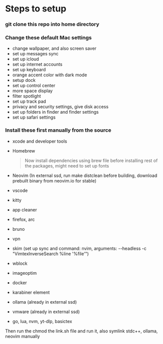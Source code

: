 # Steps to setup

### git clone this repo into home directory

### Change these default Mac settings

- change wallpaper, and also screen saver
- set up messages sync
- set up icloud
- set up internet accounts
- set up keyboard
- orange accent color with dark mode
- setup dock
- set up control center
- more space display
- filter spotlight
- set up track pad
- privacy and security settings, give disk access
- set up folders in finder and finder settings
- set up safari settings

### Install these first manually from the source

- xcode and developer tools

- Homebrew

  > Now install dependencies using brew file before installing rest of the packages, might need to set up fonts

- Neovim (In external ssd, run make distclean before building, download prebuilt binary from neovim.io for stable)
- vscode
- kitty
- app cleaner
- firefox, arc
- bruno
- vpn
- skim (set up sync and command: nvim, arguments: --headless -c "VimtexInverseSearch %line '%file'")
- wblock
- imageoptim
- docker
- karabiner element
- ollama (already in external ssd)
- vmware (already in external ssd)
- go, lua, nvm, yt-dlp, basictex

Then run the chmod the link.sh file and run it, also symlink stdc++, ollama, neovim manually

<!---
Note that zshrc will probably be broken since some of the packages are installed now using brew instead of from source like before which affects the path. Also copilot will prob break in neovim due to the node path being different since node is being installed by homebrew too so manyally change the node directory in copilot as well
-->
